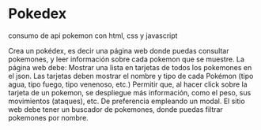 # Pokedex
consumo de api pokemon con html, css y javascript

Crea un pokédex, es decir una página web donde puedas consultar pokemones, y leer información sobre cada pokemon que se muestre.
La página web debe:
Mostrar una lista en tarjetas de todos los pokemones en el json. Las tarjetas deben mostrar el nombre y tipo de cada Pokémon (tipo agua, tipo fuego, tipo venenoso, etc.)
Permitir que, al hacer click sobre la tarjeta de un pokemon, se despliegue más información, como el peso, sus movimientos (ataques), etc. De preferencia empleando un modal.
El sitio web debe tener un buscador de pokemones, donde puedas filtrar pokemones por nombre.
